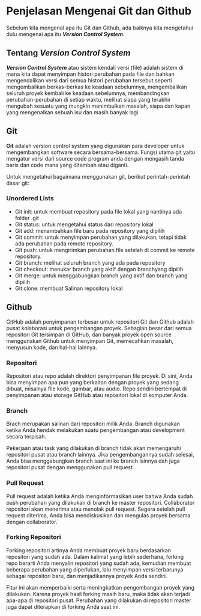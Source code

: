 # Penjelasan Mengenai Git dan Github

Sebelum kita mengenal apa itu Git dan Github, ada baiknya kita mengetahui dulu mengenai apa itu ***Version Control System***.

## Tentang *Version Control System*
***Version Control System*** atau sistem kendali versi (file) adalah sistem di mana kita dapat menyimpan histori perubahan pada file dan bahkan mengendalikan versi dari semua histori perubahan tersebut seperti mengembalikan berkas-berkas ke keadaan sebelumnya,  mengembalikan seluruh proyek kembali ke keadaan sebelumnya, membandingkan perubahan-perubahan di setiap waktu, melihat siapa yang terakhir mengubah sesuatu yang mungkin menimbulkan masalah, siapa dan kapan yang mengenalkan sebuah isu dan masih banyak lagi.

## Git
**Git** adalah version control system yang digunakan para developer untuk mengembangkan software secara bersama-bersama. Fungsi utama git yaitu mengatur versi dari source code program anda dengan mengasih tanda baris dan code mana yang ditambah atau diganti.

Untuk mengetahui bagaimana menggunakan git, berikut perintah-perintah dasar git:

### Unordered Lists
- Git init: untuk membuat repository pada file lokal yang nantinya ada folder .git
- Git status: untuk mengetahui status dari repository lokal
- Git add: menambahkan file baru pada repository yang dipilih
- Git commit: untuk menyimpan perubahan yang dilakukan, tetapi tidak ada perubahan pada remote repository.
- Git push: untuk mengirimkan perubahan file setelah di commit ke remote repository.
- Git branch: melihat seluruh branch yang ada pada repository
- Git checkout: menukar branch yang aktif dengan branchyang dipilih
- Git merge: untuk menggabungkan branch yang aktif dan branch yang dipilih
- Git clone: membuat Salinan repository lokal

## Github
GitHub adalah penyimpanan terbesar untuk repositori Git dan Github adalah pusat kolaborasi untuk pengembangan proyek. Sebagian besar dari semua repositori Git tersimpan di GitHub, dan  banyak  proyek open source  menggunakan Github  untuk  menyimpan Git,  memecahkan masalah, menyusun kode, dan hal-hal lainnya.

### Repositori
Repositori atau repo adalah direktori penyimpanan file proyek. Di sini, Anda bisa menyimpan apa pun yang berkaitan dengan proyek yang sedang dibuat, misalnya file kode, gambar, atau audio. Repo sendiri bertempat di penyimpanan atau storage GitHub atau repositori lokal di komputer Anda.

### Branch
Brach merupakan salinan dari repositori milik Anda. Branch digunakan ketika Anda hendak melakukan suatu pengembangan atau development secara terpisah.

Pekerjaan atau task yang dilakukan di branch tidak akan memengaruhi repositori pusat atau branch lainnya. Jika pengembangannya sudah selesai, Anda bisa menggabungkan branch saat ini ke branch lainnya dah juga repositori pusat dengan menggunakan pull request.

### Pull Request
Pull request adalah ketika Anda menginformasikan user bahwa Anda sudah push perubahan yang dilakukan di branch ke master repositori. Collaborator repositori akan menerima atau menolak pull request. Segera setelah pull request diterima, Anda bisa mendiskusikan dan mengulas proyek bersama dengan collaborator.

### Forking Repositori
Forking repositori artinya Anda membuat proyek baru berdasarkan repositori yang sudah ada. Dalam kalimat yang lebih sederhana, forking repo berarti Anda menyalin repositori yang sudah ada, kemudian membuat beberapa perubahan yang diperlukan, lalu menyimpan versi terbarunya sebagai repositori baru, dan menjadikannya proyek Anda sendiri.

Fitur ini akan memperbaiki serta meningkatkan pengembangan proyek yang dilakukan. Karena proyek hasil forking masih baru, maka tidak akan terjadi apa-apa di repositori pusat. Perubahan yang dilakukan di repositori master juga dapat diterapkan di forking Anda saat ini.
